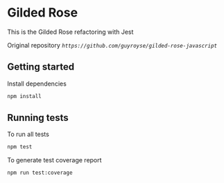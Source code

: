 # Gilded Rose

This is the Gilded Rose refactoring with Jest

Original repository _`https://github.com/guyroyse/gilded-rose-javascript`_ 

## Getting started

Install dependencies

```sh
npm install
```

## Running tests

To run all tests

```sh
npm test
```

To generate test coverage report

```sh
npm run test:coverage
```
